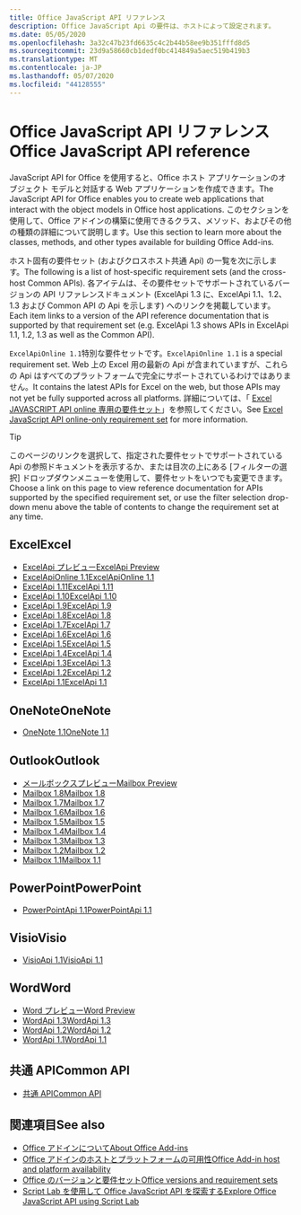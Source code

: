 ```yaml
---
title: Office JavaScript API リファレンス
description: Office JavaScript Api の要件は、ホストによって設定されます。
ms.date: 05/05/2020
ms.openlocfilehash: 3a32c47b23fd6635c4c2b44b58ee9b351fffd8d5
ms.sourcegitcommit: 23d9a58660cb1dedf0bc414849a5aec519b419b3
ms.translationtype: MT
ms.contentlocale: ja-JP
ms.lasthandoff: 05/07/2020
ms.locfileid: "44128555"
---
```

# <a name="office-javascript-api-reference"></a><span data-ttu-id="872dd-103">Office JavaScript API リファレンス</span><span class="sxs-lookup"><span data-stu-id="872dd-103">Office JavaScript API reference</span></span>

<span data-ttu-id="872dd-104">JavaScript API for Office を使用すると、Office ホスト アプリケーションのオブジェクト モデルと対話する Web アプリケーションを作成できます。</span><span class="sxs-lookup"><span data-stu-id="872dd-104">The JavaScript API for Office enables you to create web applications that interact with the object models in Office host applications.</span></span> <span data-ttu-id="872dd-105">このセクションを使用して、Office アドインの構築に使用できるクラス、メソッド、およびその他の種類の詳細について説明します。</span><span class="sxs-lookup"><span data-stu-id="872dd-105">Use this section to learn more about the classes, methods, and other types available for building Office Add-ins.</span></span>

<span data-ttu-id="872dd-106">ホスト固有の要件セット (およびクロスホスト共通 Api) の一覧を次に示します。</span><span class="sxs-lookup"><span data-stu-id="872dd-106">The following is a list of host-specific requirement sets (and the cross-host Common APIs).</span></span> <span data-ttu-id="872dd-107">各アイテムは、その要件セットでサポートされているバージョンの API リファレンスドキュメント (ExcelApi 1.3 に、ExcelApi 1.1、1.2、1.3 および Common API の Api を示します) へのリンクを掲載しています。</span><span class="sxs-lookup"><span data-stu-id="872dd-107">Each item links to a version of the API reference documentation that is supported by that requirement set (e.g. ExcelApi 1.3 shows APIs in ExcelApi 1.1, 1.2, 1.3 as well as the Common API).</span></span>

<span data-ttu-id="872dd-108">`ExcelApiOnline 1.1`特別な要件セットです。</span><span class="sxs-lookup"><span data-stu-id="872dd-108">`ExcelApiOnline 1.1` is a special requirement set.</span></span> <span data-ttu-id="872dd-109">Web 上の Excel 用の最新の Api が含まれていますが、これらの Api はすべてのプラットフォームで完全にサポートされているわけではありません。</span><span class="sxs-lookup"><span data-stu-id="872dd-109">It contains the latest APIs for Excel on the web, but those APIs may not yet be fully supported across all platforms.</span></span> <span data-ttu-id="872dd-110">詳細については、「 [Excel JAVASCRIPT API online 専用の要件セット](/office/dev/add-ins/reference/requirement-sets/excel-api-online-requirement-set)」を参照してください。</span><span class="sxs-lookup"><span data-stu-id="872dd-110">See [Excel JavaScript API online-only requirement set](/office/dev/add-ins/reference/requirement-sets/excel-api-online-requirement-set) for more information.</span></span>

> [!TIP]
> <span data-ttu-id="872dd-111">このページのリンクを選択して、指定された要件セットでサポートされている Api の参照ドキュメントを表示するか、または目次の上にある [フィルターの選択] ドロップダウンメニューを使用して、要件セットをいつでも変更できます。</span><span class="sxs-lookup"><span data-stu-id="872dd-111">Choose a link on this page to view reference documentation for APIs supported by the specified requirement set, or use the filter selection drop-down menu above the table of contents to change the requirement set at any time.</span></span>

## <a name="excel"></a><span data-ttu-id="872dd-112">Excel</span><span class="sxs-lookup"><span data-stu-id="872dd-112">Excel</span></span>

- [<span data-ttu-id="872dd-113">ExcelApi プレビュー</span><span class="sxs-lookup"><span data-stu-id="872dd-113">ExcelApi Preview</span></span>](/javascript/api/excel?view=excel-js-preview)
- [<span data-ttu-id="872dd-114">ExcelApiOnline 1.1</span><span class="sxs-lookup"><span data-stu-id="872dd-114">ExcelApiOnline 1.1</span></span>](/javascript/api/excel?view=excel-js-online)
- [<span data-ttu-id="872dd-115">ExcelApi 1.11</span><span class="sxs-lookup"><span data-stu-id="872dd-115">ExcelApi 1.11</span></span>](/javascript/api/excel?view=excel-js-1.11)
- [<span data-ttu-id="872dd-116">ExcelApi 1.10</span><span class="sxs-lookup"><span data-stu-id="872dd-116">ExcelApi 1.10</span></span>](/javascript/api/excel?view=excel-js-1.10)
- [<span data-ttu-id="872dd-117">ExcelApi 1.9</span><span class="sxs-lookup"><span data-stu-id="872dd-117">ExcelApi 1.9</span></span>](/javascript/api/excel?view=excel-js-1.9)
- [<span data-ttu-id="872dd-118">ExcelApi 1.8</span><span class="sxs-lookup"><span data-stu-id="872dd-118">ExcelApi 1.8</span></span>](/javascript/api/excel?view=excel-js-1.8)
- [<span data-ttu-id="872dd-119">ExcelApi 1.7</span><span class="sxs-lookup"><span data-stu-id="872dd-119">ExcelApi 1.7</span></span>](/javascript/api/excel?view=excel-js-1.7)
- [<span data-ttu-id="872dd-120">ExcelApi 1.6</span><span class="sxs-lookup"><span data-stu-id="872dd-120">ExcelApi 1.6</span></span>](/javascript/api/excel?view=excel-js-1.6)
- [<span data-ttu-id="872dd-121">ExcelApi 1.5</span><span class="sxs-lookup"><span data-stu-id="872dd-121">ExcelApi 1.5</span></span>](/javascript/api/excel?view=excel-js-1.5)
- [<span data-ttu-id="872dd-122">ExcelApi 1.4</span><span class="sxs-lookup"><span data-stu-id="872dd-122">ExcelApi 1.4</span></span>](/javascript/api/excel?view=excel-js-1.4)
- [<span data-ttu-id="872dd-123">ExcelApi 1.3</span><span class="sxs-lookup"><span data-stu-id="872dd-123">ExcelApi 1.3</span></span>](/javascript/api/excel?view=excel-js-1.3)
- [<span data-ttu-id="872dd-124">ExcelApi 1.2</span><span class="sxs-lookup"><span data-stu-id="872dd-124">ExcelApi 1.2</span></span>](/javascript/api/excel?view=excel-js-1.2)
- [<span data-ttu-id="872dd-125">ExcelApi 1.1</span><span class="sxs-lookup"><span data-stu-id="872dd-125">ExcelApi 1.1</span></span>](/javascript/api/excel?view=excel-js-1.1)

## <a name="onenote"></a><span data-ttu-id="872dd-126">OneNote</span><span class="sxs-lookup"><span data-stu-id="872dd-126">OneNote</span></span>

- [<span data-ttu-id="872dd-127">OneNote 1.1</span><span class="sxs-lookup"><span data-stu-id="872dd-127">OneNote 1.1</span></span>](/javascript/api/onenote?view=onenote-js-1.1)

## <a name="outlook"></a><span data-ttu-id="872dd-128">Outlook</span><span class="sxs-lookup"><span data-stu-id="872dd-128">Outlook</span></span>

- [<span data-ttu-id="872dd-129">メールボックスプレビュー</span><span class="sxs-lookup"><span data-stu-id="872dd-129">Mailbox Preview</span></span>](/javascript/api/outlook?view=outlook-js-preview)
- [<span data-ttu-id="872dd-130">Mailbox 1.8</span><span class="sxs-lookup"><span data-stu-id="872dd-130">Mailbox 1.8</span></span>](/javascript/api/outlook?view=outlook-js-1.8)
- [<span data-ttu-id="872dd-131">Mailbox 1.7</span><span class="sxs-lookup"><span data-stu-id="872dd-131">Mailbox 1.7</span></span>](/javascript/api/outlook?view=outlook-js-1.7)
- [<span data-ttu-id="872dd-132">Mailbox 1.6</span><span class="sxs-lookup"><span data-stu-id="872dd-132">Mailbox 1.6</span></span>](/javascript/api/outlook?view=outlook-js-1.6)
- [<span data-ttu-id="872dd-133">Mailbox 1.5</span><span class="sxs-lookup"><span data-stu-id="872dd-133">Mailbox 1.5</span></span>](/javascript/api/outlook?view=outlook-js-1.5)
- [<span data-ttu-id="872dd-134">Mailbox 1.4</span><span class="sxs-lookup"><span data-stu-id="872dd-134">Mailbox 1.4</span></span>](/javascript/api/outlook?view=outlook-js-1.4)
- [<span data-ttu-id="872dd-135">Mailbox 1.3</span><span class="sxs-lookup"><span data-stu-id="872dd-135">Mailbox 1.3</span></span>](/javascript/api/outlook?view=outlook-js-1.3)
- [<span data-ttu-id="872dd-136">Mailbox 1.2</span><span class="sxs-lookup"><span data-stu-id="872dd-136">Mailbox 1.2</span></span>](/javascript/api/outlook?view=outlook-js-1.2)
- [<span data-ttu-id="872dd-137">Mailbox 1.1</span><span class="sxs-lookup"><span data-stu-id="872dd-137">Mailbox 1.1</span></span>](/javascript/api/outlook?view=outlook-js-1.1)

## <a name="powerpoint"></a><span data-ttu-id="872dd-138">PowerPoint</span><span class="sxs-lookup"><span data-stu-id="872dd-138">PowerPoint</span></span>

- [<span data-ttu-id="872dd-139">PowerPointApi 1.1</span><span class="sxs-lookup"><span data-stu-id="872dd-139">PowerPointApi 1.1</span></span>](/javascript/api/powerpoint?view=powerpoint-js-1.1)

## <a name="visio"></a><span data-ttu-id="872dd-140">Visio</span><span class="sxs-lookup"><span data-stu-id="872dd-140">Visio</span></span>

- [<span data-ttu-id="872dd-141">VisioApi 1.1</span><span class="sxs-lookup"><span data-stu-id="872dd-141">VisioApi 1.1</span></span>](/javascript/api/visio?view=visio-js-1.1)

## <a name="word"></a><span data-ttu-id="872dd-142">Word</span><span class="sxs-lookup"><span data-stu-id="872dd-142">Word</span></span>

- [<span data-ttu-id="872dd-143">Word プレビュー</span><span class="sxs-lookup"><span data-stu-id="872dd-143">Word Preview</span></span>](/javascript/api/word?view=word-js-preview)
- [<span data-ttu-id="872dd-144">WordApi 1.3</span><span class="sxs-lookup"><span data-stu-id="872dd-144">WordApi 1.3</span></span>](/javascript/api/word?view=word-js-1.3)
- [<span data-ttu-id="872dd-145">WordApi 1.2</span><span class="sxs-lookup"><span data-stu-id="872dd-145">WordApi 1.2</span></span>](/javascript/api/word?view=word-js-1.2)
- [<span data-ttu-id="872dd-146">WordApi 1.1</span><span class="sxs-lookup"><span data-stu-id="872dd-146">WordApi 1.1</span></span>](/javascript/api/word?view=word-js-1.1)

## <a name="common-api"></a><span data-ttu-id="872dd-147">共通 API</span><span class="sxs-lookup"><span data-stu-id="872dd-147">Common API</span></span>

- [<span data-ttu-id="872dd-148">共通 API</span><span class="sxs-lookup"><span data-stu-id="872dd-148">Common API</span></span>](/javascript/api/office?view=common-js)

## <a name="see-also"></a><span data-ttu-id="872dd-149">関連項目</span><span class="sxs-lookup"><span data-stu-id="872dd-149">See also</span></span>

- [<span data-ttu-id="872dd-150">Office アドインについて</span><span class="sxs-lookup"><span data-stu-id="872dd-150">About Office Add-ins</span></span>](/office/dev/add-ins/overview)
- [<span data-ttu-id="872dd-151">Office アドインのホストとプラットフォームの可用性</span><span class="sxs-lookup"><span data-stu-id="872dd-151">Office Add-in host and platform availability</span></span>](/office/dev/add-ins/overview/office-add-in-availability)
- [<span data-ttu-id="872dd-152">Office のバージョンと要件セット</span><span class="sxs-lookup"><span data-stu-id="872dd-152">Office versions and requirement sets</span></span>](/office/dev/add-ins/develop/office-versions-and-requirement-sets)
- [<span data-ttu-id="872dd-153">Script Lab を使用して Office JavaScript API を探索する</span><span class="sxs-lookup"><span data-stu-id="872dd-153">Explore Office JavaScript API using Script Lab</span></span>](/office/dev/add-ins/overview/explore-with-script-lab)
